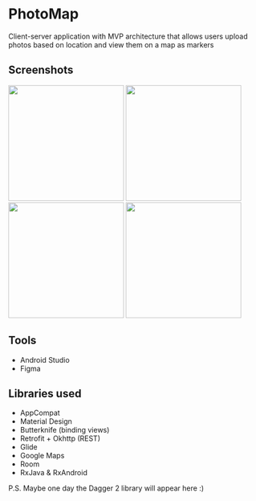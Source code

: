 # PhotoMap

Client-server application with MVP architecture that allows users upload photos based on location and view them on a map as markers

## Screenshots

<p>
  <img src="https://github.com/ilyadam/PhotoMap/blob/master/images/1.jpg" width="230">
  <img src="https://github.com/ilyadam/PhotoMap/blob/master/images/2.jpg" width="230">
  <img src="https://github.com/ilyadam/PhotoMap/blob/master/images/3.jpg" width="230">
  <img src="https://github.com/ilyadam/PhotoMap/blob/master/images/4.jpg" width="230">
</p>

## Tools
* Android Studio
* Figma

## Libraries used 
* AppCompat
* Material Design
* Butterknife (binding views)
* Retrofit + Okhttp (REST)
* Glide 
* Google Maps
* Room
* RxJava & RxAndroid

P.S. Maybe one day the Dagger 2 library will appear here :)
